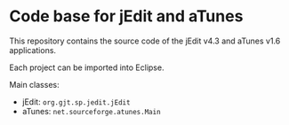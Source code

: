 # Code base for jEdit and aTunes
This repository contains the source code of the jEdit v4.3 and aTunes v1.6 applications.

Each project can be imported into Eclipse.

Main classes:
* jEdit: `org.gjt.sp.jedit.jEdit`
* aTunes: `net.sourceforge.atunes.Main`

